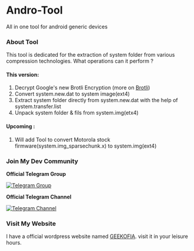 # Andro-Tool
All in one tool for android generic devices

### About Tool
This tool is dedicated for the extraction of system folder from various compression technologies.
What operations can it perform ?

#### This version:
1. Decrypt Google's new Brotli Encryption (more on [Brotli](https://en.wikipedia.org/wiki/Brotli))
2. Convert system.new.dat to system image(ext4)
3. Extract system folder directly from system.new.dat with the help of system.transfer.list
4. Unpack system folder & fils from system.img(etx4)

#### Upcoming :
1. Will add Tool to convert Motorola stock firmware(system.img_sparsechunk.x) to system.img(ext4) 



### Join My Dev Community
**Official Telegram Group**

[![Telegram Group](http://icons.iconarchive.com/icons/froyoshark/enkel/128/Telegram-icon.png)](https://goo.gl/iEFPAh)

**Official Telegram Channel**

[![Telegram Channel](http://icons.iconarchive.com/icons/froyoshark/enkel/128/Telegram-icon.png)](https://goo.gl/YaTQMi)

### Visit My Website
I have a official wordpress website named [GEEKOFIA](https://geekofia.wordpress.com).
visit it in your leisure hours. 

